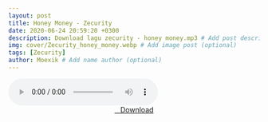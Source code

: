```yaml
---
layout: post
title: Honey Money - Zecurity
date: 2020-06-24 20:59:20 +0300
description: Download lagu zecurity - honey money.mp3 # Add post description (optional)
img: cover/Zecurity_honey_money.webp # Add image post (optional)
tags: [Zecurity]
author: Moexik # Add name author (optional)
---
```


<audio class='js-player' style="--plyr-color-main: #212121;" controls>
<source src="https://drive.google.com/uc?authuser=0&id=1zoVuEeYjnnAzu00gvvWKPRoUVV1BV7u0&export=download" type="audio/mp3">
</audio><br />

<center>
<a href="/dl/honeymoney-zecurity/" ><i class="fa fa-caret-down" aria-hidden="true"></i>&nbsp; &nbsp;Download</a>
</center><br />
